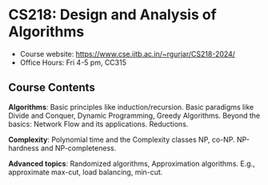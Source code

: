 # CS218: Design and Analysis of Algorithms

- Course website: <https://www.cse.iitb.ac.in/~rgurjar/CS218-2024/>
- Office Hours: Fri 4-5 pm, CC315

## Course Contents

**Algorithms**: Basic principles like induction/recursion. Basic paradigms like Divide and Conquer, Dynamic Programming, Greedy Algorithms. Beyond the basics: Network Flow and its applications. Reductions.

**Complexity**: Polynomial time and the Complexity classes NP, co-NP. NP-hardness and NP-completeness.

**Advanced topics**: Randomized algorithms, Approximation algorithms. E.g., approximate max-cut, load balancing, min-cut.
